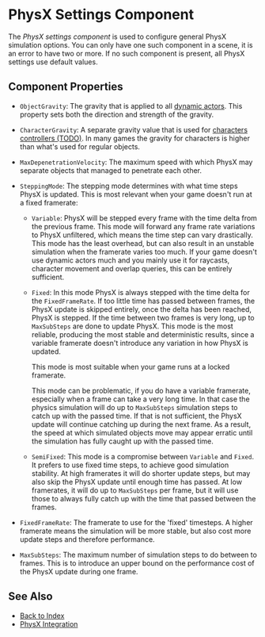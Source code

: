 # PhysX Settings Component

The *PhysX settings component* is used to configure general PhysX simulation options. You can only have one such component in a scene, it is an error to have two or more. If no such component is present, all PhysX settings use default values.

## Component Properties

* `ObjectGravity`: The gravity that is applied to all [dynamic actors](actors/physx-dynamic-actor-component.md). This property sets both the direction and strength of the gravity.

* `CharacterGravity`: A separate gravity value that is used for [characters controllers (TODO)](actors/physx-character-controller.md). In many games the gravity for characters is higher than what's used for regular objects.

* `MaxDepenetrationVelocity`: The maximum speed with which PhysX may separate objects that managed to penetrate each other.

* `SteppingMode`: The stepping mode determines with what time steps PhysX is updated. This is most relevant when your game doesn't run at a fixed framerate:

  * `Variable`: PhysX will be stepped every frame with the time delta from the previous frame. This mode will forward any frame rate variations to PhysX unfiltered, which means the time step can vary drastically. This mode has the least overhead, but can also result in an unstable simulation when the framerate varies too much. If your game doesn't use dynamic actors much and you mainly use it for raycasts, character movement and overlap queries, this can be entirely sufficient.

  * `Fixed`: In this mode PhysX is always stepped with the time delta for the `FixedFrameRate`. If too little time has passed between frames, the PhysX update is skipped entirely, once the delta has been reached, PhysX is stepped. If the time between two frames is very long, up to `MaxSubSteps` are done to update PhysX. This mode is the most reliable, producing the most stable and deterministic results, since a variable framerate doesn't introduce any variation in how PhysX is updated.
  
    This mode is most suitable when your game runs at a locked framerate.

    This mode can be problematic, if you do have a variable framerate, especially when a frame can take a very long time. In that case the physics simulation will do up to `MaxSubSteps` simulation steps to catch up with the passed time. If that is not sufficient, the PhysX update will continue catching up during the next frame. As a result, the speed at which simulated objects move may appear erratic until the simulation has fully caught up with the passed time.

  * `SemiFixed`: This mode is a compromise between `Variable` and `Fixed`. It prefers to use fixed time steps, to achieve good simulation stability. At high framerates it will do shorter update steps, but may also skip the PhysX update until enough time has passed. At low framerates, it will do up to `MaxSubSteps` per frame, but it will use those to always fully catch up with the time that passed between the frames.

* `FixedFrameRate`: The framerate to use for the 'fixed' timesteps. A higher framerate means the simulation will be more stable, but also cost more update steps and therefore performance.

* `MaxSubSteps`: The maximum number of simulation steps to do between to frames. This is to introduce an upper bound on the performance cost of the PhysX update during one frame.

## See Also

* [Back to Index](../index.md)
* [PhysX Integration](physx-overview.md)
